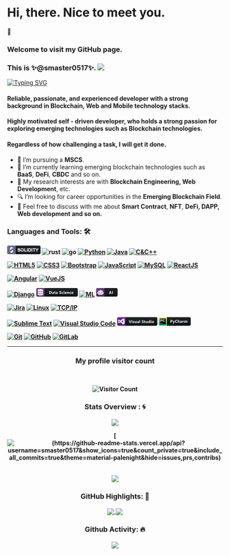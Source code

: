<h1> Hi, there. Nice to meet you. </h1> 👋

### Welcome to visit my GitHub page.

### This is ✨@smaster0517✨. <img src="https://emojis.slackmojis.com/emojis/images/1531849430/4246/blob-sunglasses.gif?1531849430" width="30"/>
[![Typing SVG](https://readme-typing-svg.herokuapp.com?vCenter=true&width=500&lines=Full+stack+Blockchain+Engineer;Web+Developer;With+10%2B+Years'+Experience+in+Software+Development;Passionate+about+Emerging+Techs)](https://git.io/typing-svg)
#### Reliable, passionate, and experienced developer with a strong background in Blockchain, Web and Mobile technology stacks.
#### Highly motivated self - driven developer, who holds a strong passion for exploring emerging technologies such as Blockchain technologies. 
#### Regardless of how challenging a task, I will get it done.
- 💼 I’m pursuing a <strong>MSCS</strong>.
- 🌱 I’m currently learning emerging blockchain technologies such as <strong>BaaS</strong>, <strong>DeFi</strong>, <strong>CBDC</strong> and so on.
- 🤔 My research interests are with <strong>Blockchain Engineering, Web Development</strong>, etc.
- 🔍 I’m looking for career opportunities in the <strong>Emerging Blockchain Field</strong>.
- 💬 Feel free to discuss with me about <strong>Smart Contract</strong>, <strong>NFT</strong>, <strong>DeFi<strong>, <strong>DAPP<strong>, <strong>Web development</strong> and so on.

<!-- 
- 📫 How to reach me: ...
🔭 I’m currently working on <strong> </strong> and <strong> </strong>
- 😄 Pronouns: ...
- ⚡ Fun fact: ... -->

### Languages and Tools: 🛠
![Solidity](https://github.com/smaster0517/smaster0517/blob/main/solidity.png)
![rust](https://img.shields.io/badge/Rust-000000?style=flat&logo=rust&logoColor=white)
![go](https://img.shields.io/badge/go-000000?style=flat&logo=go&logoColor=white)
[![Python](https://img.shields.io/badge/-Python-black?style=flat&logo=python&link=https://github.com/smaster0517/)](https://github.com/smaster0517/)
[![Java](https://img.shields.io/badge/Java-orange?style=flat&logo=java&logoColor=white&link=https://github.com/smaster0517/)](https://github.com/smaster0517/)
[![C&C++](https://img.shields.io/badge/-C%20&%20C++-659ad2?style=flat&logo=c%2B%2B&logoColor=ffffff&link=https://github.com/smaster0517/)](https://github.com/smaster0517/)

[![HTML5](https://img.shields.io/badge/-HTML5-E34F26?style=flat&logo=html5&logoColor=white&link=https://github.com/smaster0517/)](https://github.com/smaster0517/) 
[![CSS3](https://img.shields.io/badge/-CSS3-1572B6?style=flat&logo=css3&link=https://github.com/smaster0517/)](https://github.com/smaster0517/) 
[![Bootstrap](https://img.shields.io/badge/-Bootstrap-563D7C?style=flat&logo=bootstrap&link=https://github.com/smaster0517/)](https://github.com/smaster0517/)
[![JavaScript](https://img.shields.io/badge/-JavaScript-black?style=flat&logo=javascript&link=https://github.com/smaster0517/)](https://github.com/smaster0517/)
[![MySQL](https://img.shields.io/badge/-MySQL-black?style=flat&logo=mysql&link=https://github.com/smaster0517/)](https://github.com/smaster0517/)
[![ReactJS](https://img.shields.io/badge/-ReactJS-61DAFB?style=flat&logo=react&logoColor=white&link=https://github.com/smaster0517/)](https://github.com/smaster0517/) 

[![Angular](https://img.shields.io/badge/-Angular-DD0031?style=flat&logo=angular&logoColor=white&link=https://github.com/smaster0517/)](https://github.com/smaster0517/) 
[![VueJS](https://img.shields.io/badge/VueJS-41B883??style=flat&logo=vue.js&logoColor=white&link=https://github.com/smaster0517/)](https://github.com/smaster0517/) 

[![Django](https://img.shields.io/badge/-django-black?style=flat&logo=django)](https://github.com/smaster0517/)
[![DataScience](https://github.com/SvenCelin/SvenCelin/blob/master/Badges/datascience.png)](https://github.com/smaster0517/)
[![ML](https://img.shields.io/badge/-Machine%20Learning-102230?style=flat)](https://github.com/smaster0517/)
[![AI](https://github.com/SvenCelin/SvenCelin/blob/master/Badges/ai.png)](https://github.com/smaster0517/)

[![Jira](https://img.shields.io/badge/-Jira-222222?style=flat&logo=jira-software&logoColor=white&logoColor=0052CC)](https://github.com/smaster0517/)
[![Linux](https://img.shields.io/badge/-Linux-222222?style=flat&logo=linux&logoColor=FCC624)](https://github.com/smaster0517/)
[![TCP/IP](https://img.shields.io/badge/-TCP/IP-222222?style=flat&logo=cisco&logoColor=white)](https://github.com/smaster0517/)

[![Sublime Text](http://img.shields.io/badge/-Sublime%20Text-3C4858?style=flat&logo=sublime-text)](https://github.com/smaster0517/)
[![Visual Studio Code](https://img.shields.io/badge/-VSCode-444444?style=flat&logo=visual-studio-code&logoColor=007ACC)](https://github.com/smaster0517/)
[![Visual Studio](https://github.com/SvenCelin/SvenCelin/blob/master/Badges/visualstudio.png)](https://github.com/smaster0517/)
[![PyCharm](https://github.com/SvenCelin/SvenCelin/blob/master/Badges/pycharm.png)](https://github.com/smaster0517/)

[![Git](https://img.shields.io/badge/-Git-black?style=flat&logo=git&link=https://github.com/smaster0517/)](https://github.com/smaster0517/) 
[![GitHub](https://img.shields.io/badge/-GitHub-181717?style=flat&logo=github&link=https://github.com/smaster0517/)](https://github.com/smaster0517/)
[![GitLab](https://img.shields.io/badge/-GitLab-FCA121?style=flat&logo=gitlab&link=https://github.com/smaster0517/)](https://github.com/smaster0517/)
<br />

---

<div align="center">

### My profile visitor count

<br />
   
![Visitor Count](https://profile-counter.glitch.me/smaster0517/count.svg)
   
### Stats Overview : :cyclone:
<img align="center" src="https://github-readme-stats.vercel.app/api?username=smaster0517&show_icons=true&count_private=true&include_all_commits=true&theme=material-palenight&hide=issues,prs,contribs" />
   
[![(https://github-readme-stats.vercel.app/api?username=smaster0517&show_icons=true&count_private=true&include_all_commits=true&theme=material-palenight&hide=issues,prs,contribs)]()
   
   
<br/>
   
<img align="center" src="https://github-profile-trophy.vercel.app/?username=smaster0517&theme=dracula&row=1&no-bg=true" />


### GitHub Highlights: :blossom:
<a href="">
  <img align="center" src="https://github-readme-stats.vercel.app/api/top-langs/?username=smaster0517&langs_count=20&layout=compact&theme=material-palenight" />
</a>
<a href="">
  <img align="center" src="http://github-readme-streak-stats.herokuapp.com?user=smaster0517&theme=material-palenight" />
</a>

### Github Activity: 🔥 
<img align="center"  src="https://activity-graph.herokuapp.com/graph?username=smaster0517&theme=dracula&color=B994E6&bg_color=2B2D3D" />  
</div>
